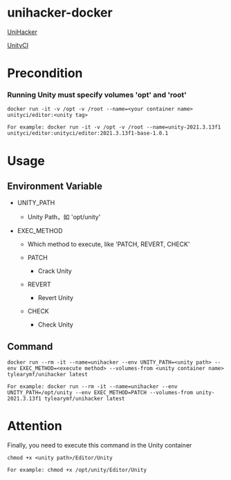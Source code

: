 # unihacker-docker

[UniHacker](https://github.com/tylearymf/UniHacker)

[UnityCI](https://hub.docker.com/r/unityci/editor)

# Precondition

### Running Unity must specify volumes 'opt' and 'root'

```
docker run -it -v /opt -v /root --name=<your container name> unityci/editor:<unity tag>

For example: docker run -it -v /opt -v /root --name=unity-2021.3.13f1 unityci/editor:unityci/editor:2021.3.13f1-base-1.0.1
```

# Usage

## Environment Variable

* UNITY_PATH

  * Unity Path，如 'opt/unity'

* EXEC_METHOD

  * Which method to execute, like 'PATCH, REVERT, CHECK'

  * PATCH
    * Crack Unity

  * REVERT
    * Revert Unity

  * CHECK
    * Check Unity

## Command

```
docker run --rm -it --name=unihacker --env UNITY_PATH=<unity path> --env EXEC_METHOD=<execute method> --volumes-from <unity container name> tylearymf/unihacker latest

For example: docker run --rm -it --name=unihacker --env UNITY_PATH=/opt/unity --env EXEC_METHOD=PATCH --volumes-from unity-2021.3.13f1 tylearymf/unihacker latest
```

# Attention

Finally, you need to execute this command in the Unity container

```
chmod +x <unity path>/Editor/Unity

For example: chmod +x /opt/unity/Editor/Unity
```



